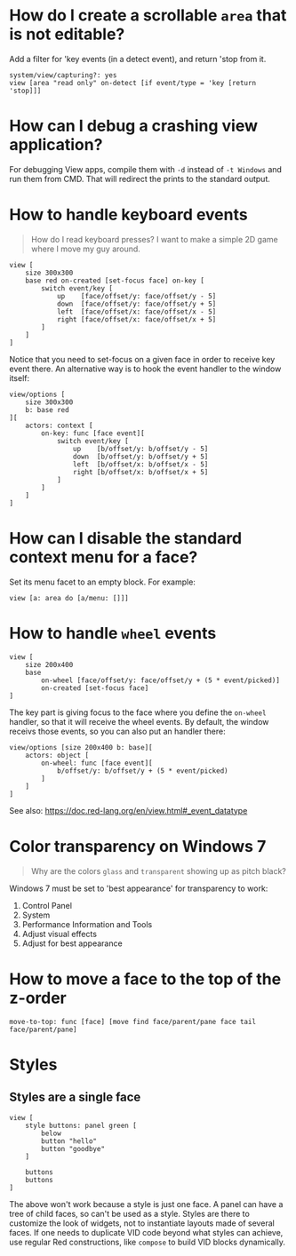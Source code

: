 # How do I create a scrollable `area` that is not editable?

Add a filter for 'key events (in a detect event), and return 'stop from it.

```
system/view/capturing?: yes
view [area "read only" on-detect [if event/type = 'key [return 'stop]]]
```

# How can I debug a crashing view application?

For debugging View apps, compile them with `-d` instead of `-t Windows` and run them from CMD. That will redirect the prints to the standard output.

# How to handle keyboard events

> How do I read keyboard presses? I want to make a simple 2D game where I move my guy around.

```
view [
    size 300x300
    base red on-created [set-focus face] on-key [
        switch event/key [
            up    [face/offset/y: face/offset/y - 5]
            down  [face/offset/y: face/offset/y + 5]
            left  [face/offset/x: face/offset/x - 5]
            right [face/offset/x: face/offset/x + 5]
        ]
    ]
]
```

Notice that you need to set-focus on a given face in order to receive key event there. An alternative way is to hook the event handler to the window itself:

```
view/options [
    size 300x300
    b: base red
][
    actors: context [
        on-key: func [face event][
            switch event/key [
                up    [b/offset/y: b/offset/y - 5]
                down  [b/offset/y: b/offset/y + 5]
                left  [b/offset/x: b/offset/x - 5]
                right [b/offset/x: b/offset/x + 5]
            ]
        ]
    ]
]
```

# How can I disable the standard context menu for a face?

Set its menu facet to an empty block. For example:

```
view [a: area do [a/menu: []]]
```

# How to handle `wheel` events

```
view [
    size 200x400
    base
        on-wheel [face/offset/y: face/offset/y + (5 * event/picked)]
        on-created [set-focus face]
]
```

The key part is giving focus to the face where you define the `on-wheel` handler, so that it will receive the wheel events. By default, the window receivs those events, so you can also put an handler there:

```
view/options [size 200x400 b: base][
    actors: object [
        on-wheel: func [face event][
            b/offset/y: b/offset/y + (5 * event/picked)
        ]
    ]
]
```

See also: https://doc.red-lang.org/en/view.html#_event_datatype

# Color transparency on Windows 7
> Why are the colors `glass` and `transparent` showing up as pitch black?

Windows 7 must be set to 'best appearance' for transparency to work:
1. Control Panel
2. System
3. Performance Information and Tools
4. Adjust visual effects
5. Adjust for best appearance

# How to move a face to the top of the z-order

```
move-to-top: func [face] [move find face/parent/pane face tail face/parent/pane]
```

# Styles

## Styles are a single face

```
view [
    style buttons: panel green [
        below
        button "hello"
        button "goodbye"
    ] 

    buttons
    buttons
]
```
The above won't work because a style is just one face. A panel can have a tree of child faces, so can't be used as a style. Styles are there to customize the look of widgets, not to instantiate layouts made of several faces. If one needs to duplicate VID code beyond what styles can achieve, use regular Red constructions, like `compose` to build VID blocks dynamically.